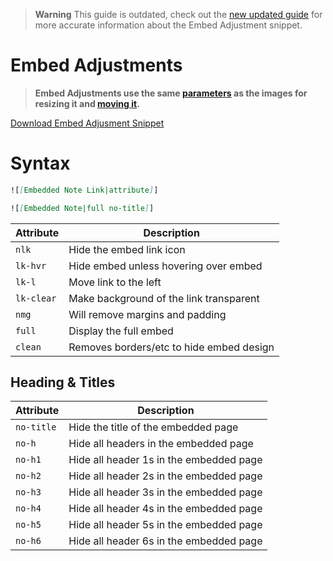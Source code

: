 > **Warning** This guide is outdated, check out the [new updated guide](https://publish.obsidian.md/slrvb-docs/ITS+Theme/Embed+Adjustments) for more accurate information about the Embed Adjustment snippet.

# Embed Adjustments

> **Embed Adjustments use the same [parameters](Image-Positions#sizing) as the images for resizing it and [moving it](Image-Positions#leftrightcenter).**

 [Download Embed Adjusment Snippet](https://github.com/SlRvb/Obsidian--ITS-Theme/blob/main/Snippets/S%20-%20Embed%20Adjustments.css)

# Syntax

```markdown
![[Embedded Note Link|attribute]]

![[Embedded Note|full no-title]]
```

| Attribute | Description |
| --- | --- |
| `nlk` | Hide the embed link icon |
| `lk-hvr` | Hide embed unless hovering over embed |
| `lk-l` | Move link to the left |
| `lk-clear` | Make background of the link transparent |
| `nmg` | Will remove margins and padding |
| `full` | Display the full embed |
| `clean` | Removes borders/etc to hide embed design |

## Heading & Titles

| Attribute | Description |
| --- | --- |
| `no-title` | Hide the title of the embedded page |
| `no-h` | Hide all headers in the embedded page |
| `no-h1` | Hide all header 1s in the embedded page |
| `no-h2` | Hide all header 2s in the embedded page |
| `no-h3` | Hide all header 3s in the embedded page |
| `no-h4` | Hide all header 4s in the embedded page |
| `no-h5` | Hide all header 5s in the embedded page |
| `no-h6` | Hide all header 6s in the embedded page |
